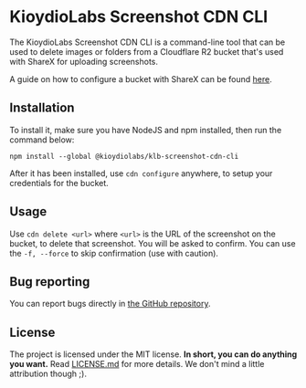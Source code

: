 # KioydioLabs Screenshot CDN CLI

The KioydioLabs Screenshot CDN CLI is a command-line tool that can be used to delete images or folders from a Cloudflare R2 bucket that's used with ShareX for uploading screenshots.

A guide on how to configure a bucket with ShareX can be found [here](https://blog.kioydiolabs.org/posts/sharex-r2).

## Installation

To install it, make sure you have NodeJS and npm installed, then run the command below:

```shell
npm install --global @kioydiolabs/klb-screenshot-cdn-cli
```

After it has been installed, use `cdn configure` anywhere, to setup your credentials for the bucket.

## Usage

Use `cdn delete <url>` where `<url>` is the URL of the screenshot on the bucket, to delete that screenshot. You will be asked to confirm. You can use the `-f, --force` to skip confirmation (use with caution).

## Bug reporting

You can report bugs directly in [the GitHub repository](https://github.com/kioydiolabs/klb-screenshot-cdn-cli).

## License

The project is licensed under the MIT license. **In short, you can do anything you want.** Read [LICENSE.md](LICENSE.md) for more details. We don't mind a little attribution though ;).
